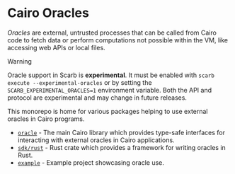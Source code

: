 # Cairo Oracles

_Oracles_ are external, untrusted processes that can be called from Cairo code to fetch data or perform computations not
possible within the VM, like accessing web APIs or local files.

> [!WARNING]
> Oracle support in Scarb is **experimental**. It must be enabled with `scarb execute --experimental-oracles` or by
> setting the `SCARB_EXPERIMENTAL_ORACLES=1` environment variable. Both the API and protocol are experimental and may
> change in future releases.

This monorepo is home for various packages helping to use external oracles in Cairo programs.

- [`oracle`](./oracle) - The main Cairo library which provides type-safe interfaces for interacting with external
  oracles in Cairo applications.
- [`sdk/rust`](./sdk/rust) - Rust crate which provides a framework for writing oracles in Rust.
- [`example`](./example) - Example project showcasing oracle use.
